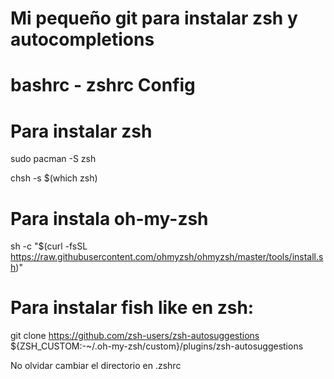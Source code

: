 # Mi pequeño git para instalar zsh y autocompletions

# **bashrc - zshrc Config**


# Para instalar zsh 


sudo pacman -S zsh 

chsh -s $(which zsh)


# Para instala oh-my-zsh

sh -c "$(curl -fsSL https://raw.githubusercontent.com/ohmyzsh/ohmyzsh/master/tools/install.sh)"



# Para instalar fish like en zsh:
git clone https://github.com/zsh-users/zsh-autosuggestions ${ZSH_CUSTOM:-~/.oh-my-zsh/custom}/plugins/zsh-autosuggestions


No olvidar cambiar el directorio en .zshrc




